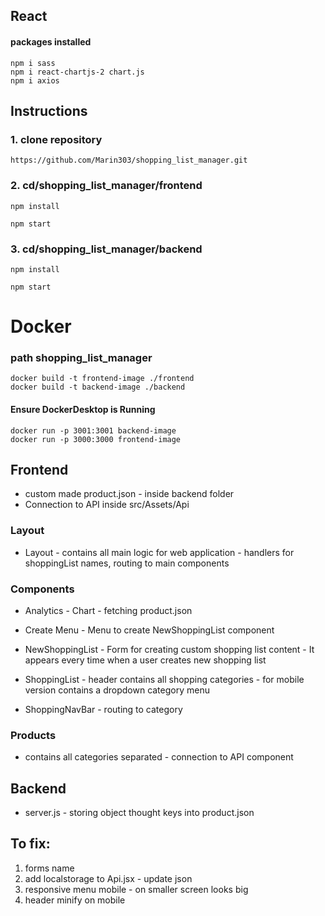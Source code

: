 ## React
#### packages installed
```
npm i sass
npm i react-chartjs-2 chart.js
npm i axios
```

## Instructions
### 1. clone repository
```
https://github.com/Marin303/shopping_list_manager.git

```
### 2. cd/shopping_list_manager/frontend
```
npm install
```
```
npm start
```
### 3. cd/shopping_list_manager/backend
```
npm install
```
```
npm start
```
# Docker
### path shopping_list_manager
```
docker build -t frontend-image ./frontend
docker build -t backend-image ./backend
```
#### Ensure DockerDesktop is Running
```
docker run -p 3001:3001 backend-image
docker run -p 3000:3000 frontend-image
```

## Frontend
- custom made product.json - inside backend folder
- Connection to API inside src/Assets/Api

### Layout
- Layout - contains all main logic for web application
        - handlers for shoppingList names, routing to main components

### Components
   - Analytics - Chart - fetching product.json
  
   - Create Menu - Menu to create NewShoppingList component
 

- NewShoppingList - Form for creating custom shopping list content
                 - It appears every time when a user creates new shopping list
  
- ShoppingList - header contains all shopping categories
               - for mobile version contains a dropdown category menu
- ShoppingNavBar - routing to category


### Products
- contains all categories separated - connection to API component

## Backend
- server.js - storing object thought keys into product.json 

## To fix:
<ol>
  <li>forms name</li>
  <li>add localstorage to Api.jsx - update json</li>
  <li>responsive menu mobile - on smaller screen looks big</li>
  <li>header minify on mobile</li>
</ol>
